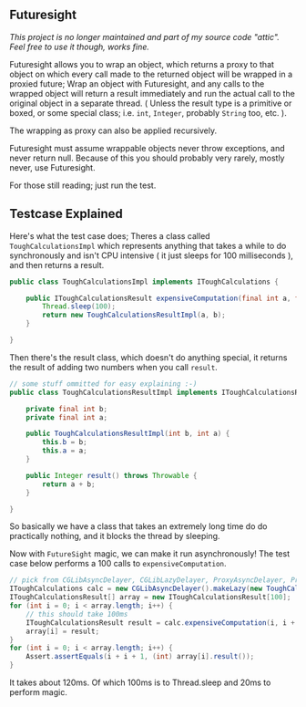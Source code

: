 ## Futuresight

_This project is no longer maintained and part of my source code "attic". Feel free to use it though, works fine._

Futuresight allows you to wrap an object, which returns a proxy to that object on which every call made to the returned object will be wrapped in a proxied future; Wrap an object with Futuresight, and any calls to the wrapped object will return a result immediately and run the actual call to the original object in a separate thread. ( Unless the result type is a primitive or boxed, or some special class; i.e. `int`, `Integer`, probably `String` too, etc. ).

The wrapping as proxy can also be applied recursively.

Futuresight must assume wrappable objects never throw exceptions, and never return null. Because of this you should probably very rarely, mostly never, use Futuresight.

For those still reading; just run the test.

Testcase Explained
------------------

Here's what the test case does; Theres a class called `ToughCalculationsImpl` which represents anything that takes a while to do synchronously and isn't CPU intensive ( it just sleeps for 100 milliseconds ), and then returns a result.

```java
public class ToughCalculationsImpl implements IToughCalculations {

	public IToughCalculationsResult expensiveComputation(final int a, final int b) throws Throwable {
		Thread.sleep(100);
		return new ToughCalculationsResultImpl(a, b);
	}

}
```

Then there's the result class, which doesn't do anything special, it returns the result of adding two numbers when you call `result`.

```java
// some stuff ommitted for easy explaining :-)
public class ToughCalculationsResultImpl implements IToughCalculationsResult {

	private final int b;
	private final int a;

	public ToughCalculationsResultImpl(int b, int a) {
		this.b = b;
		this.a = a;
	}

	public Integer result() throws Throwable {
		return a + b;
	}

}
```

So basically we have a class that takes an extremely long time do do practically nothing, and it blocks the thread by sleeping.

Now with `FutureSight` magic, we can make it run asynchronously! The test case below performs a 100 calls to `expensiveComputation`.

```java
// pick from CGLibAsyncDelayer, CGLibLazyDelayer, ProxyAsyncDelayer, ProxyLazyDelayer, they all work different
IToughCalculations calc = new CGLibAsyncDelayer().makeLazy(new ToughCalculationsImpl(), recursing);
IToughCalculationsResult[] array = new IToughCalculationsResult[100];
for (int i = 0; i < array.length; i++) {
    // this should take 100ms
    IToughCalculationsResult result = calc.expensiveComputation(i, i + 1);
    array[i] = result;
}
for (int i = 0; i < array.length; i++) {
    Assert.assertEquals(i + i + 1, (int) array[i].result());
}
```

It takes about 120ms. Of which 100ms is to Thread.sleep and 20ms to perform magic.
